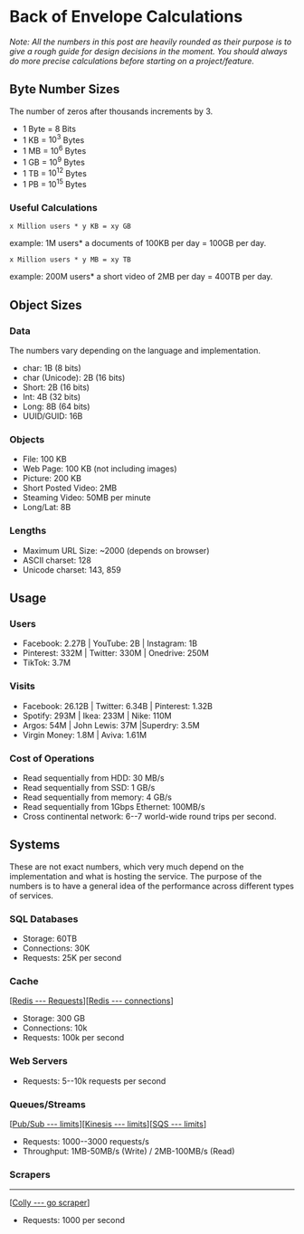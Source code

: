 # Back of Envelope Calculations

*Note: All the numbers in this post are heavily rounded as their purpose is to give a rough guide for design decisions in the moment. You should always do more precise calculations before starting on a project/feature.*

## Byte Number Sizes

The number of zeros after thousands increments by 3.

- 1 Byte = 8 Bits
- 1 KB = $10^3$ Bytes
- 1 MB = $10^6$ Bytes
- 1 GB = $10^9$ Bytes
- 1 TB = $10^{12}$ Bytes
- 1 PB = $10^{15}$ Bytes
  
### Useful Calculations

`x Million users * y KB = xy GB`

example: 1M users* a documents of 100KB per day = 100GB per day.

`x Million users * y MB = xy TB`

example: 200M users* a short video of 2MB per day = 400TB per day.

## Object Sizes

### Data

The numbers vary depending on the language and implementation.

- char: 1B (8 bits)
- char (Unicode): 2B (16 bits)
- Short: 2B (16 bits)
- Int: 4B (32 bits)
- Long: 8B (64 bits)
- UUID/GUID: 16B

### Objects

- File: 100 KB
- Web Page: 100 KB (not including images)
- Picture: 200 KB
- Short Posted Video: 2MB
- Steaming Video: 50MB per minute
- Long/Lat: 8B

### Lengths

- Maximum URL Size: ~2000 (depends on browser)
- ASCII charset: 128
- Unicode charset: 143, 859

## Usage

### Users

- Facebook: 2.27B | YouTube: 2B | Instagram: 1B
- Pinterest: 332M | Twitter: 330M | Onedrive: 250M
- TikTok: 3.7M

### Visits

- Facebook: 26.12B | Twitter: 6.34B | Pinterest: 1.32B
- Spotify: 293M | Ikea: 233M | Nike: 110M
- Argos: 54M | John Lewis: 37M |Superdry: 3.5M
- Virgin Money: 1.8M | Aviva: 1.61M

### Cost of Operations

- Read sequentially from HDD: 30 MB/s
- Read sequentially from SSD: 1 GB/s
- Read sequentially from memory: 4 GB/s
- Read sequentially from 1Gbps Ethernet: 100MB/s
- Cross continental network: 6--7 world-wide round trips per second.

## Systems

These are not exact numbers, which very much depend on the implementation and what is hosting the service. The purpose of the numbers is to have a general idea of the performance across different types of services.

### SQL Databases

- Storage: 60TB
- Connections: 30K
- Requests: 25K per second

### Cache

[[Redis --- Requests](https://redis.io/topics/benchmarks)][[Redis --- connections](https://redis.io/topics/clients#:~:text=In%20Redis%202.4%20there%20was,conf.)]

- Storage: 300 GB
- Connections: 10k
- Requests: 100k per second

### Web Servers

- Requests: 5--10k requests per second

### Queues/Streams

[[Pub/Sub --- limits](https://cloud.google.com/pubsub/quotas)][[Kinesis --- limits](https://docs.aws.amazon.com/streams/latest/dev/service-sizes-and-limits.html)][[SQS --- limits](https://docs.aws.amazon.com/AWSSimpleQueueService/latest/SQSDeveloperGuide/quotas-messages.html)]

- Requests: 1000--3000 requests/s
- Throughput: 1MB-50MB/s (Write) / 2MB-100MB/s (Read)

### Scrapers

--------

[[Colly --- go scraper](https://github.com/gocolly/colly)]

- Requests: 1000 per second
